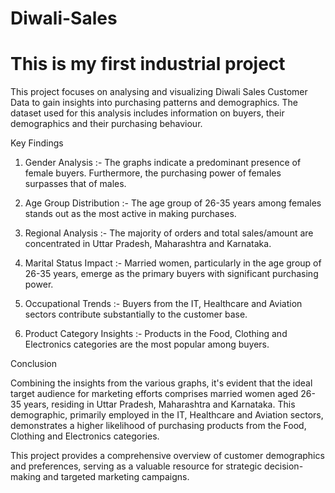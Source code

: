 # Diwali-Sales
# This is my first industrial project
This project focuses on analysing and visualizing Diwali Sales Customer Data to gain insights into purchasing patterns and demographics. The dataset used for this analysis includes information on buyers, their demographics and their purchasing behaviour.

Key Findings

1. Gender Analysis :-
The graphs indicate a predominant presence of female buyers. Furthermore, the purchasing power of females surpasses that of males.

2. Age Group Distribution :-
The age group of 26-35 years among females stands out as the most active in making purchases.

3. Regional Analysis :-
The majority of orders and total sales/amount are concentrated in Uttar Pradesh, Maharashtra and Karnataka.

4. Marital Status Impact :-
Married women, particularly in the age group of 26-35 years, emerge as the primary buyers with significant purchasing power.

5. Occupational Trends :-
Buyers from the IT, Healthcare and Aviation sectors contribute substantially to the customer base.

6. Product Category Insights :-
Products in the Food, Clothing and Electronics categories are the most popular among buyers.

Conclusion

Combining the insights from the various graphs, it's evident that the ideal target audience for marketing efforts comprises married women aged 26-35 years, residing in Uttar Pradesh, Maharashtra and Karnataka. This demographic, primarily employed in the IT, Healthcare and Aviation sectors, demonstrates a higher likelihood of purchasing products from the Food, Clothing and Electronics categories.

This project provides a comprehensive overview of customer demographics and preferences, serving as a valuable resource for strategic decision-making and targeted marketing campaigns.
